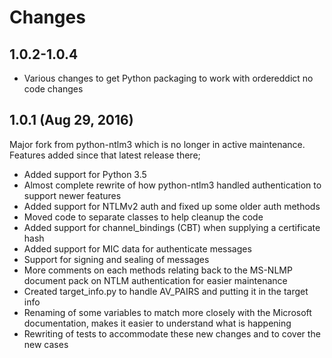 Changes
=======

1.0.2-1.0.4
-----------

* Various changes to get Python packaging to work with ordereddict no code changes

1.0.1 (Aug 29, 2016)
--------------------

Major fork from python-ntlm3 which is no longer in active maintenance. Features added since that latest release there;

* Added support for Python 3.5
* Almost complete rewrite of how python-ntlm3 handled authentication to support newer features
* Added support for NTLMv2 auth and fixed up some older auth methods
* Moved code to separate classes to help cleanup the code
* Added support for channel_bindings (CBT) when supplying a certificate hash
* Added support for MIC data for authenticate messages
* Support for signing and sealing of messages
* More comments on each methods relating back to the MS-NLMP document pack on NTLM authentication for easier maintenance
* Created target_info.py to handle AV_PAIRS and putting it in the target info
* Renaming of some variables to match more closely with the Microsoft documentation, makes it easier to understand what is happening
* Rewriting of tests to accommodate these new changes and to cover the new cases